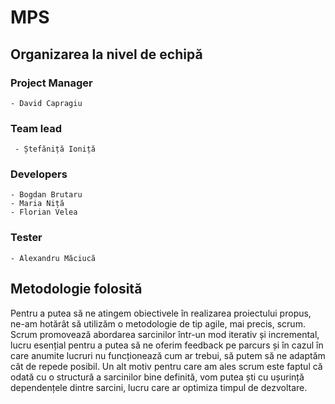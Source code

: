 # MPS

## Organizarea la nivel de echipă

  ### Project Manager
    - David Capragiu
  ### Team lead
     - Ștefăniță Ioniță
  ### Developers
    - Bogdan Brutaru
    - Maria Niță
    - Florian Velea
  ### Tester
    - Alexandru Măciucă


## Metodologie folosită

Pentru a putea să ne atingem obiectivele în realizarea proiectului propus, ne-am hotărât să utilizăm o metodologie de tip agile, mai precis, scrum.
Scrum promovează abordarea sarcinilor într-un mod iterativ și incremental, lucru esențial pentru a putea să ne oferim feedback pe parcurs și în cazul în care anumite lucruri nu funcționează cum ar trebui, să putem să ne adaptăm cât de repede posibil.
Un alt motiv pentru care am ales scrum este faptul că odată cu o structură a sarcinilor bine definită, vom putea ști cu ușurință dependențele dintre sarcini, lucru care ar optimiza timpul de dezvoltare.
